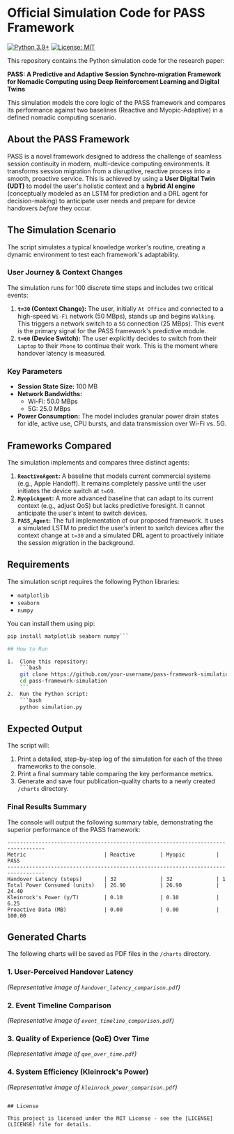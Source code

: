 # Official Simulation Code for PASS Framework

[![Python 3.9+](https://img.shields.io/badge/python-3.9+-blue.svg)](https://www.python.org/downloads/)
[![License: MIT](https://img.shields.io/badge/License-MIT-yellow.svg)](https://opensource.org/licenses/MIT)

This repository contains the Python simulation code for the research paper:

**PASS: A Predictive and Adaptive Session Synchro-migration Framework for Nomadic Computing using Deep Reinforcement Learning and Digital Twins**

This simulation models the core logic of the PASS framework and compares its performance against two baselines (Reactive and Myopic-Adaptive) in a defined nomadic computing scenario.

## About the PASS Framework

PASS is a novel framework designed to address the challenge of seamless session continuity in modern, multi-device computing environments. It transforms session migration from a disruptive, reactive process into a smooth, proactive service. This is achieved by using a **User Digital Twin (UDT)** to model the user's holistic context and a **hybrid AI engine** (conceptually modeled as an LSTM for prediction and a DRL agent for decision-making) to anticipate user needs and prepare for device handovers *before* they occur.

## The Simulation Scenario

The script simulates a typical knowledge worker's routine, creating a dynamic environment to test each framework's adaptability.

### User Journey & Context Changes

The simulation runs for 100 discrete time steps and includes two critical events:
1.  **`t=30` (Context Change):** The user, initially `At Office` and connected to a high-speed `Wi-Fi` network (50 MBps), stands up and begins `Walking`. This triggers a network switch to a `5G` connection (25 MBps). This event is the primary signal for the PASS framework's predictive module.
2.  **`t=60` (Device Switch):** The user explicitly decides to switch from their `Laptop` to their `Phone` to continue their work. This is the moment where handover latency is measured.

### Key Parameters
- **Session State Size:** 100 MB
- **Network Bandwidths:**
    - Wi-Fi: 50.0 MBps
    - 5G: 25.0 MBps
- **Power Consumption:** The model includes granular power drain states for idle, active use, CPU bursts, and data transmission over Wi-Fi vs. 5G.

## Frameworks Compared

The simulation implements and compares three distinct agents:

1.  **`ReactiveAgent`:** A baseline that models current commercial systems (e.g., Apple Handoff). It remains completely passive until the user initiates the device switch at `t=60`.
2.  **`MyopicAgent`:** A more advanced baseline that can adapt to its current context (e.g., adjust QoS) but lacks predictive foresight. It cannot anticipate the user's intent to switch devices.
3.  **`PASS_Agent`:** The full implementation of our proposed framework. It uses a simulated LSTM to predict the user's intent to switch devices after the context change at `t=30` and a simulated DRL agent to proactively initiate the session migration in the background.

## Requirements

The simulation script requires the following Python libraries:
- `matplotlib`
- `seaborn`
- `numpy`

You can install them using pip:
```bash
pip install matplotlib seaborn numpy```

## How to Run

1.  Clone this repository:
    ```bash
    git clone https://github.com/your-username/pass-framework-simulation.git
    cd pass-framework-simulation
    ```
2.  Run the Python script:
    ```bash
    python simulation.py
```

## Expected Output

The script will:
1.  Print a detailed, step-by-step log of the simulation for each of the three frameworks to the console.
2.  Print a final summary table comparing the key performance metrics.
3.  Generate and save four publication-quality charts to a newly created `/charts` directory.

### Final Results Summary

The console will output the following summary table, demonstrating the superior performance of the PASS framework:

```
----------------------------------------------------------------------------------
Metric                         | Reactive        | Myopic          | PASS           
----------------------------------------------------------------------------------
Handover Latency (steps)       | 32              | 32              | 1              
Total Power Consumed (units)   | 26.90           | 26.90           | 24.40          
Kleinrock's Power (γ/T)        | 0.10            | 0.10            | 6.25           
Proactive Data (MB)            | 0.00            | 0.00            | 100.00         
```

## Generated Charts

The following charts will be saved as PDF files in the `/charts` directory.

### 1. User-Perceived Handover Latency

*(Representative image of `handover_latency_comparison.pdf`)*

### 2. Event Timeline Comparison

*(Representative image of `event_timeline_comparison.pdf`)*

### 3. Quality of Experience (QoE) Over Time

*(Representative image of `qoe_over_time.pdf`)*

### 4. System Efficiency (Kleinrock's Power)

*(Representative image of `kleinrock_power_comparison.pdf`)*


```

## License

This project is licensed under the MIT License - see the [LICENSE](LICENSE) file for details.

